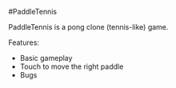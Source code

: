 #PaddleTennis

PaddleTennis is a pong clone (tennis-like) game.

Features:
- Basic gameplay
- Touch to move the right paddle
- Bugs
